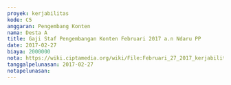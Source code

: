 ```yaml
---
proyek: kerjabilitas
kode: C5
anggaran: Pengembang Konten
nama: Desta A
title: Gaji Staf Pengembangan Konten Februari 2017 a.n Ndaru PP
date: 2017-02-27
biaya: 2000000
nota: https://wiki.ciptamedia.org/wiki/File:Februari_27_2017_kerjabilitas_C5_gaji_pengembang_konten_ndaru524.jpg
tanggalpelunasan: 2017-02-27
notapelunasan:
---
```

